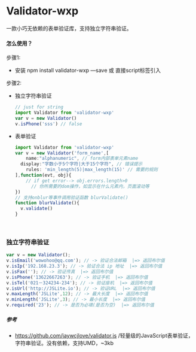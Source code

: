 # Validator-wxp

一款小巧无依赖的表单验证库，支持独立字符串验证。

#### 怎么使用？

步骤1:

- 安装 npm install validator-wxp —save  或 直接script标签引入

步骤2:

- 独立字符串验证

  ```javascript
  // just for string
  import Validator from 'validator-wxp'
  var v = new Validator()
  v.isPhone('sss') // false
  ```

- 表单验证

  ```javascript
  import Validator from 'validator-wxp'
  var v = new Validator('form_name',[
      name:"alphanumeric", // form内部表单元素name
  	display:"字数小于5个字符|大于15个字符", // 错误提示
      rules: 'min_length(5)|max_length(15)' // 需要的规则
  ],function(evt, obj){
      // if get error--> obj.errors.length>0
    	// 你所需要的dom操作，如显示在什么元素内，页面滚动等
  })
  // 支持onblur等事件调用验证函数 blurValidate()
  function blurValidate(){
  	v.validate()
  }
  ```

  ​


### 独立字符串验证

```JavaScript
var v = new Validator();
v.isEmail('wowohoo@qq.com'); // -> 验证合法邮箱  |=> 返回布尔值
v.isIp('192.168.23.3'); // -> 验证合法 ip 地址  |=> 返回布尔值
v.isFax(''); // -> 验证传真  |=> 返回布尔值
v.isPhone('13622667263'); // -> 验证手机  |=> 返回布尔值
v.isTel('021－324234-234'); // -> 验证座机  |=> 返回布尔值
v.isUrl('http://JSLite.io'); // -> 验证URL  |=> 返回布尔值
v.maxLength('JSLite',12); // -> 最大长度  |=> 返回布尔值
v.minLength('JSLite',3); // -> 最小长度  |=> 返回布尔值
v.required('23'); // -> 是否为必填(是否为空)  |=> 返回布尔值
```





##### 参考

- https://github.com/jaywcjlove/validator.js /轻量级的JavaScript表单验证，字符串验证。没有依赖，支持UMD，~3kb

